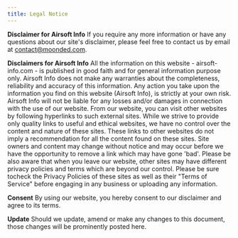```yaml
---
title: Legal Notice
---
```


**Disclaimer for Airsoft Info**
If you require any more information or have any questions about our site's disclaimer, please feel free to contact us by email at contact@moonded.com.

**Disclaimers for Airsoft Info**
All the information on this website - airsoft-info.com - is published in good faith and for general information purpose only. Airsoft Info does not make any warranties about the completeness, reliability and accuracy of this information. Any action you take upon the information you find on this website (Airsoft Info), is strictly at your own risk. Airsoft Info will not be liable for any losses and/or damages in connection with the use of our website.
From our website, you can visit other websites by following hyperlinks to such external sites. While we strive to provide only quality links to useful and ethical websites, we have no control over the content and nature of these sites. These links to other websites do not imply a recommendation for all the content found on these sites. Site owners and content may change without notice and may occur before we have the opportunity to remove a link which may have gone 'bad'.
Please be also aware that when you leave our website, other sites may have different privacy policies and terms which are beyond our control. Please be sure tocheck the Privacy Policies of these sites as well as their "Terms of Service" before engaging in any business or uploading any information.

**Consent**
By using our website, you hereby consent to our disclaimer and agree to its terms.

**Update**
Should we update, amend or make any changes to this document, those changes will be prominently posted here.